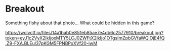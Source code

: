 # Breakout

Something fishy about that photo... What could be hidden in this game?

https://wolvctf.io/files/14a1bab0e851eb85ae7e4db6c2577910/breakout.jpg?token=eyJ1c2VyX2lkIjoxMTY5LCJ0ZWFtX2lkIjo1OTgsImZpbGVfaWQiOjE4fQ.Z9-FXA.BLEul37pKGM5FPNBPxXVf20-iwM